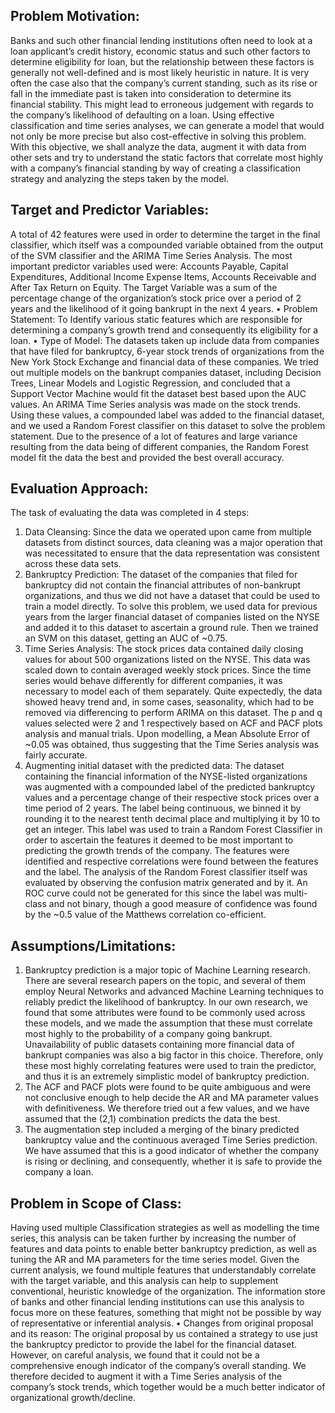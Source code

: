 ## Problem Motivation:

Banks and such other financial lending institutions often need to look at a loan applicant’s
credit history, economic status and such other factors to determine eligibility for loan, but
the relationship between these factors is generally not well-defined and is most likely
heuristic in nature. It is very often the case also that the company’s current standing, such
as its rise or fall in the immediate past is taken into consideration to determine its
financial stability. This might lead to erroneous judgement with regards to the company’s
likelihood of defaulting on a loan. Using effective classification and time series analyses,
we can generate a model that would not only be more precise but also cost-effective in
solving this problem. With this objective, we shall analyze the data, augment it with data
from other sets and try to understand the static factors that correlate most highly with a
company’s financial standing by way of creating a classification strategy and analyzing the
steps taken by the model.

## Target and Predictor Variables:

A total of 42 features were used in order to determine the target in the final classifier,
which itself was a compounded variable obtained from the output of the SVM classifier
and the ARIMA Time Series Analysis.
The most important predictor variables used were: Accounts Payable, Capital
Expenditures, Additional Income Expense Items, Accounts Receivable and After Tax
Return on Equity.
The Target Variable was a sum of the percentage change of the organization’s stock price
over a period of 2 years and the likelihood of it going bankrupt in the next 4 years.
• Problem Statement:
To Identify various static features which are responsible for determining a company’s
growth trend and consequently its eligibility for a loan.
• Type of Model:
The datasets taken up include data from companies that have filed for bankruptcy, 6-year
stock trends of organizations from the New York Stock Exchange and financial data of
these companies. We tried out multiple models on the bankrupt companies dataset,
including Decision Trees, Linear Models and Logistic Regression, and concluded that a
Support Vector Machine would fit the dataset best based upon the AUC values. An ARIMA
Time Series analysis was made on the stock trends. Using these values, a compounded
label was added to the financial dataset, and we used a Random Forest classifier on this
dataset to solve the problem statement. Due to the presence of a lot of features and large
variance resulting from the data being of different companies, the Random Forest model
fit the data the best and provided the best overall accuracy.

## Evaluation Approach:

The task of evaluating the data was completed in 4 steps:
1. Data Cleansing: Since the data we operated upon came from multiple datasets from
distinct sources, data cleaning was a major operation that was necessitated to ensure
that the data representation was consistent across these data sets.
2. Bankruptcy Prediction: The dataset of the companies that filed for bankruptcy did not
contain the financial attributes of non-bankrupt organizations, and thus we did not
have a dataset that could be used to train a model directly. To solve this problem, we
used data for previous years from the larger financial dataset of companies listed on
the NYSE and added it to this dataset to ascertain a ground rule. Then we trained an
SVM on this dataset, getting an AUC of ~0.75.
3. Time Series Analysis: The stock prices data contained daily closing values for about 500
organizations listed on the NYSE. This data was scaled down to contain averaged
weekly stock prices. Since the time series would behave differently for different
companies, it was necessary to model each of them separately. Quite expectedly, the
data showed heavy trend and, in some cases, seasonality, which had to be removed
via differencing to perform ARIMA on this dataset. The p and q values selected were 2
and 1 respectively based on ACF and PACF plots analysis and manual trials. Upon
modelling, a Mean Absolute Error of ~0.05 was obtained, thus suggesting that the
Time Series analysis was fairly accurate.
4. Augmenting initial dataset with the predicted data: The dataset containing the
financial information of the NYSE-listed organizations was augmented with a
compounded label of the predicted bankruptcy values and a percentage change of
their respective stock prices over a time period of 2 years. The label being continuous,
we binned it by rounding it to the nearest tenth decimal place and multiplying it by 10
to get an integer. This label was used to train a Random Forest Classifier in order to
ascertain the features it deemed to be most important to predicting the growth trends
of the company. The features were identified and respective correlations were found
between the features and the label. The analysis of the Random Forest classifier itself
was evaluated by observing the confusion matrix generated and by it.
An ROC curve could not be generated for this since the label was multi-class and not
binary, though a good measure of confidence was found by the ~0.5 value of the
Matthews correlation co-efficient.

## Assumptions/Limitations:

1. Bankruptcy prediction is a major topic of Machine Learning research. There are several
research papers on the topic, and several of them employ Neural Networks and
advanced Machine Learning techniques to reliably predict the likelihood of
bankruptcy. In our own research, we found that some attributes were found to be
commonly used across these models, and we made the assumption that these must
correlate most highly to the probability of a company going bankrupt. Unavailability of
public datasets containing more financial data of bankrupt companies was also a big
factor in this choice. Therefore, only these most highly correlating features were used
to train the predictor, and thus it is an extremely simplistic model of bankruptcy
prediction.
2. The ACF and PACF plots were found to be quite ambiguous and were not conclusive
enough to help decide the AR and MA parameter values with definitiveness. We
therefore tried out a few values, and we have assumed that the (2,1) combination
predicts the data the best.
3. The augmentation step included a merging of the binary predicted bankruptcy value
and the continuous averaged Time Series prediction. We have assumed that this is a
good indicator of whether the company is rising or declining, and consequently,
whether it is safe to provide the company a loan.

## Problem in Scope of Class:

Having used multiple Classification strategies as well as modelling the time series, this
analysis can be taken further by increasing the number of features and data points to
enable better bankruptcy prediction, as well as tuning the AR and MA parameters for the
time series model. Given the current analysis, we found multiple features that
understandably correlate with the target variable, and this analysis can help to
supplement conventional, heuristic knowledge of the organization. The information store
of banks and other financial lending institutions can use this analysis to focus more on
these features, something that might not be possible by way of representative or
inferential analysis.
• Changes from original proposal and its reason:
The original proposal by us contained a strategy to use just the bankruptcy predictor to
provide the label for the financial dataset. However, on careful analysis, we found that it
could not be a comprehensive enough indicator of the company’s overall standing. We
therefore decided to augment it with a Time Series analysis of the company’s stock
trends, which together would be a much better indicator of organizational
growth/decline.
